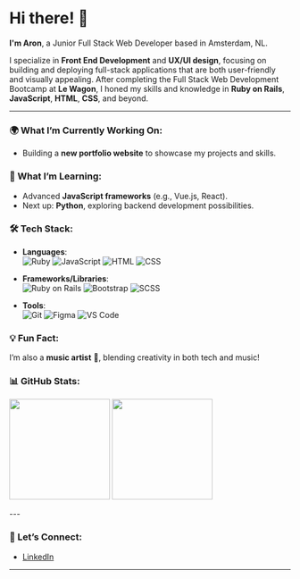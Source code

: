 # Hi there! 👋

**I'm Aron**, a Junior Full Stack Web Developer based in Amsterdam, NL.  

I specialize in **Front End Development** and **UX/UI design**, focusing on building and deploying full-stack applications that are both user-friendly and visually appealing. After completing the Full Stack Web Development Bootcamp at **Le Wagon**, I honed my skills and knowledge in **Ruby on Rails**, **JavaScript**, **HTML**, **CSS**, and beyond.  

---
### 🌍 What I’m Currently Working On:
- Building a **new portfolio website** to showcase my projects and skills.

### 🌱 What I’m Learning:
- Advanced **JavaScript frameworks** (e.g., Vue.js, React).
- Next up: **Python**, exploring backend development possibilities.

### 🛠️ Tech Stack:
- **Languages**:  
  ![Ruby](https://img.shields.io/badge/Ruby-CC342D?style=flat-square&logo=ruby&logoColor=white) 
  ![JavaScript](https://img.shields.io/badge/JavaScript-F7DF1E?style=flat-square&logo=javascript&logoColor=black) 
  ![HTML](https://img.shields.io/badge/HTML5-E34F26?style=flat-square&logo=html5&logoColor=white) 
  ![CSS](https://img.shields.io/badge/CSS3-1572B6?style=flat-square&logo=css3&logoColor=white)
- **Frameworks/Libraries**:  
  ![Ruby on Rails](https://img.shields.io/badge/Ruby_on_Rails-CC0000?style=flat-square&logo=rubyonrails&logoColor=white) 
  ![Bootstrap](https://img.shields.io/badge/Bootstrap-7952B3?style=flat-square&logo=bootstrap&logoColor=white) 
  ![SCSS](https://img.shields.io/badge/SCSS-CC6699?style=flat-square&logo=sass&logoColor=white)

- **Tools**:  
  ![Git](https://img.shields.io/badge/Git-F05032?style=flat-square&logo=git&logoColor=white) 
  ![Figma](https://img.shields.io/badge/Figma-F24E1E?style=flat-square&logo=figma&logoColor=white) 
  ![VS Code](https://img.shields.io/badge/VS_Code-007ACC?style=flat-square&logo=visual-studio-code&logoColor=white)

### 💡 Fun Fact:
I’m also a **music artist** 🎸, blending creativity in both tech and music!

### 📊 GitHub Stats:
<p align="start">
  <img height="180em" src="https://github-readme-stats.vercel.app/api?username=AronH1703&show_icons=true&theme=radical"/>
  <img height="180em" src="https://github-readme-stats.vercel.app/api/top-langs/?username=AronH1703&layout=compact&theme=radical"/>
</p>
---

### 📨 Let’s Connect:
- [LinkedIn](https://linkedin.com/in/aron-hannes-emilsson)

  
---
